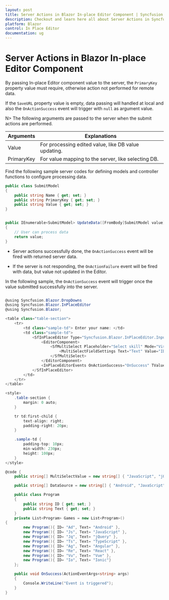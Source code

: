 ```yaml
---
layout: post
title: Server Actions in Blazor In-place Editor Component | Syncfusion
description: Checkout and learn here all about Server Actions in Syncfusion Blazor In-place Editor component and more.
platform: Blazor
control: In Place Editor 
documentation: ug
---
```


# Server Actions in Blazor In-place Editor Component

By passing In-place Editor component value to the server, the `PrimaryKey` property value must require, otherwise action not performed for remote data.

If the `SaveURL` property value is empty, data passing will handled at local and also the `OnActionSuccess` event will trigger with `null` as argument value.

N> The following arguments are passed to the server when the submit actions are performed.

| Arguments  | Explanations                                              |
|------------|-----------------------------------------------------------|
| Value      | For processing edited value, like DB value updating.      |
| PrimaryKey | For value mapping to the server, like selecting DB.       |

Find the following sample server codes for defining models and controller functions to configure processing data.

```csharp
public class SubmitModel
{
    public string Name { get; set; }
    public string PrimaryKey { get; set; }
    public string Value { get; set; }
}
```

```csharp

public IEnumerable<SubmitModel> UpdateData([FromBody]SubmitModel value)
{
    // User can process data
    return value;
}

```

* Server actions successfully done, the `OnActionSuccess` event will be fired with returned server data.

* If the server is not responding, the `OnActionFailure` event will be fired with data, but value not updated in the Editor.

In the following sample, the `OnActionSuccess` event will trigger once the value submitted successfully into the server.

```csharp

@using Syncfusion.Blazor.DropDowns
@using Syncfusion.Blazor.InPlaceEditor
@using Syncfusion.Blazor;

<table class="table-section">
    <tr>
        <td class="sample-td"> Enter your name: </td>
        <td class="sample-td">
            <SfInPlaceEditor Type="Syncfusion.Blazor.InPlaceEditor.InputType.MultiSelect" @bind-Value="@MultiSelectValue" SubmitOnEnter="true" Name="Skill" SaveUrl="https://ej2services.syncfusion.com/production/web-services/api/Editor/UpdateData" PrimaryKey="FrameWork" Adaptor="Adaptors.UrlAdaptor" TValue="string[]">
                <EditorComponent>
                    <SfMultiSelect Placeholder="Select skill" Mode="VisualMode.Box" @bind-Value="@MultiSelectValue" DataSource="@DataSource">
                        <MultiSelectFieldSettings Text="Text" Value="ID"></MultiSelectFieldSettings>
                    </SfMultiSelect>
                </EditorComponent>
                <InPlaceEditorEvents OnActionSuccess="OnSuccess" TValue="string"></InPlaceEditorEvents>
            </SfInPlaceEditor>
        </td>
    </tr>
</table>

<style>
    .table-section {
        margin: 0 auto;
    }

    tr td:first-child {
        text-align: right;
        padding-right: 20px;
    }

    .sample-td {
        padding-top: 10px;
        min-width: 230px;
        height: 100px;
    }
</style>

@code {
    public string[] MultiSelectValue = new string[] { "JavaScript", "jQuery" };

    public string[] DataSource = new string[] { "Android", "JavaScript", "jQuery", "TypeScript", "Angular", "React", "Vue", "Ionic" };

    public class Program
    {
        public string ID { get; set; }
        public string Text { get; set; }
    }
    private List<Program> Games = new List<Program>()
{
        new Program(){ ID= "Ad", Text= "Android" },
        new Program(){ ID= "Js", Text= "JavaScript" },
        new Program(){ ID= "Jq", Text= "jQuery" },
        new Program(){ ID= "Ts", Text= "TypeScript" },
        new Program(){ ID= "Ag", Text= "Angular" },
        new Program(){ ID= "Re", Text= "React" },
        new Program(){ ID= "Vu", Text= "Vue" },
        new Program(){ ID= "Io", Text= "Ionic"}
    };

    public void OnSuccess(ActionEventArgs<string> args)
    {
        Console.WriteLine("Event is triggered");
    }
}


```